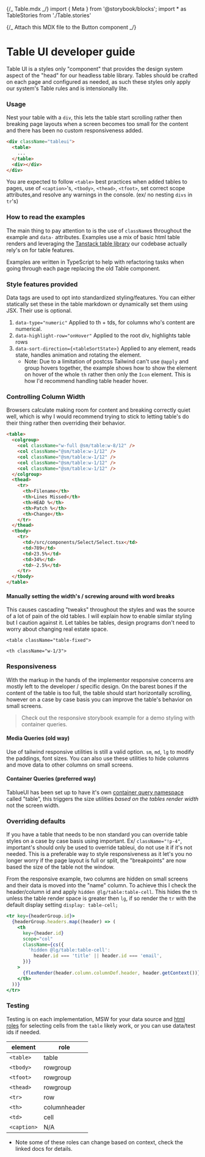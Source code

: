 {/_ Table.mdx _/}
import { Meta } from '@storybook/blocks';
import \* as TableStories from './Table.stories'

{/_ Attach this MDX file to the Button component _/}

<Meta of={TableStories} />

# Table UI developer guide

Table UI is a styles only "component" that provides the design system aspect of the "head" for our headless table library. Tables should be crafted on each page and configured as needed, as such these styles only apply our system's Table rules and is intensionally lite.

### Usage

Nest your table with a `div`, this lets the table start scrolling rather then breaking page layouts when a screen becomes too small for the content and there has been no custom responsiveness added.

```html
<div className="tableui">
  <table>
    ...
  </table>
  <div></div>
</div>
```

You are expected to follow `<table>` best practices when added tables to pages, use of `<caption>`'s, `<tbody>`, `<thead>`, `<tfoot>`, set correct scope attributes,and resolve any warnings in the console. (ex/ no nesting `divs` in `tr`'s)

### How to read the examples

The main thing to pay attention to is the use of `className`s throughout the example and `data-` attributes. Examples use a mix of basic html table renders and leveraging the [Tanstack table library](https://tanstack.com/table/v8/docs/guide/introduction) our codebase actually rely's on for table features.

Examples are written in TypeScript to help with refactoring tasks when going through each page replacing the old Table component.

### Style features provided

Data tags are used to opt into standardized styling/features. You can either statically set these in the table markdown or dynamically set them using JSX. Their use is optional.

1. `data-type="numeric"` Applied to th + tds, for columns who's content are numerical.
2. `data-highlight-row="onHover"` Applied to the root div, highlights table rows
3. `data-sort-direction={<tableSortState>}` Applied to any element, reads state, handles animation and rotating the element.
   - Note: Due to a limitation of postcss Tailwind can't use `@apply` and group hovers together, the example shows how to show the element on hover of the whole `th` rather then only the `Icon` element. This is how I'd recommend handling table header hover.

### Controlling Column Width

Browsers calculate making room for content and breaking correctly quiet well, which is why I would recommend trying to stick to letting table's do their thing rather then overriding their behavior.

```html
<table>
  <colgroup>
    <col className="w-full @sm/table:w-8/12" />
    <col className="@sm/table:w-1/12" />
    <col className="@sm/table:w-1/12" />
    <col className="@sm/table:w-1/12" />
    <col className="@sm/table:w-1/12" />
  </colgroup>
  <thead>
    <tr>
      <th>Filename</th>
      <th>Lines Missed</th>
      <th>HEAD %</th>
      <th>Patch %</th>
      <th>Change</th>
    </tr>
  </thead>
  <tbody>
    <tr>
      <td>/src/components/Select/Select.tsx</td>
      <td>789</td>
      <td>23.5%</td>
      <td>34%</td>
      <td>-2.5%</td>
    </tr>
  </tbody>
</table>
```

#### Manually setting the width's / screwing around with word breaks

This causes cascading "tweaks" throughout the styles and was the source of a lot of pain of the old tables. I will explain how to enable similar styling but I caution against it. Let tables be tables, design programs don't need to worry about changing real estate space.

`<table className="table-fixed">`

`<th className="w-1/3">`

### Responsiveness

With the markup in the hands of the implementor responsive concerns are mostly left to the developer / specific design. On the barest bones if the content of the table is too full, the table should start horizontally scrolling, however on a case by case basis you can improve the table's behavior on small screens.

> Check out the responsive storybook example for a demo styling with container queries.

#### Media Queries (old way)

Use of tailwind responsive utilities is still a valid option. `sm`, `md`, `lg` to modify the paddings, font sizes. You can also use these utilities to hide columns and move data to other columns on small screens.

#### Container Queries (preferred way)

TablueUI has been set up to have it's own [container query namespace](https://github.com/tailwindlabs/tailwindcss-container-queries) called "table", this triggers the size utilities _based on the tables render width_ not the screen width.

### Overriding defaults

If you have a table that needs to be non standard you can override table styles on a case by case basis using important. Ex/ `className="!p-4"`, important's should only be used to override tableui, do not use it if it's not needed. This is a preferable way to style responsiveness as it let's you no longer worry if the page layout is full or split, the "breakpoints" are now based the size of the table not the window.

From the responsive example, two columns are hidden on small screens and their data is moved into the "name" column. To achieve this I check the header/column id and apply `hidden @lg/table:table-cell`. This hides the `th` unless the table render space is greater then `lg`, if so render the `tr` with the default display setting `display: table-cell;`

```jsx
<tr key={headerGroup.id}>
  {headerGroup.headers.map((header) => (
    <th
      key={header.id}
      scope="col"
      className={cs({
        'hidden @lg/table:table-cell':
          header.id === 'title' || header.id === 'email',
      })}
    >
      {flexRender(header.column.columnDef.header, header.getContext())}
    </th>
  ))}
</tr>
```

### Testing

Testing is on each implementation, MSW for your data source and [html roles](https://www.w3.org/TR/html-aria/#docconformance) for selecting cells from the `table` likely work, or you can use data/test ids if needed.

| element     | role         |
| ----------- | ------------ |
| `<table>`   | table        |
| `<tbody>`   | rowgroup     |
| `<tfoot>`   | rowgroup     |
| `<thead>`   | rowgroup     |
| `<tr>`      | row          |
| `<th>`      | columnheader |
| `<td>`      | cell         |
| `<caption>` | N/A          |

- Note some of these roles can change based on context, check the linked docs for details.
